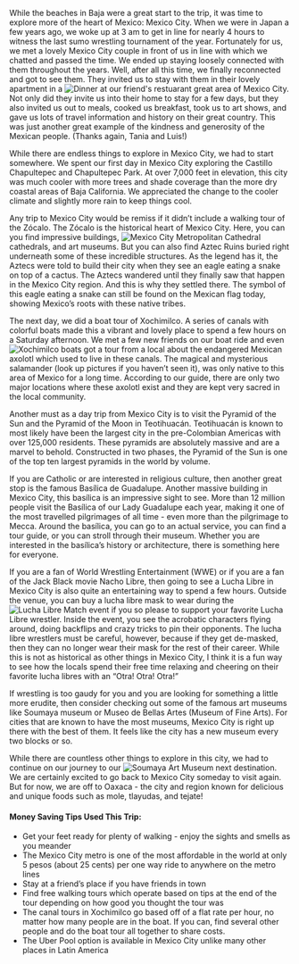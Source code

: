 While the beaches in Baja were a great start to the trip, it was time to explore more of the heart of Mexico: Mexico City.  When we were in Japan a few years ago, we woke up at 3 am to get in line for nearly 4 hours to witness the last sumo wrestling tournament of the year.  Fortunately for us, we met a lovely Mexico City couple in front of us in line with which we chatted and passed the time.  We ended up staying loosely connected with them throughout the years.  Well, after all this time, we finally reconnected and got to see them.  They invited us to stay with them in their lovely apartment in a ![](cdmx/cdmxFriends_opt.jpg "Dinner at our friend's restuarant") great area of Mexico City.  Not only did they invite us into their home to stay for a few days, but they also invited us out to meals, cooked us breakfast, took us to art shows, and gave us lots of travel information and history on their great country.  This was just another great example of the kindness and generosity of the Mexican people. (Thanks again, Tania and Luis!)

While there are endless things to explore in Mexico City, we had to start somewhere.  We spent our first day in Mexico City exploring the Castillo Chapultepec and Chapultepec Park.  At over 7,000 feet in elevation, this city was much cooler with more trees and shade coverage than the more dry coastal areas of Baja California.  We appreciated the change to the cooler climate and slightly more rain to keep things cool.

Any trip to Mexico City would be remiss if it didn’t include a walking tour of the Zócalo.  The Zócalo is the historical heart of Mexico City.  Here, you can you find impressive buildings, ![](cdmx/cdmxZocalo_opt.jpg "Mexico City Metropolitan Cathedral") cathedrals, and art museums. But you can also find Aztec Ruins buried right underneath some of these incredible structures.  As the legend has it, the Aztecs were told to build their city when they see an eagle eating a snake on top of a cactus.  The Aztecs wandered until they finally saw that happen in the Mexico City region.  And this is why they settled there.  The symbol of this eagle eating a snake can still be found on the Mexican flag today, showing Mexico’s roots with these native tribes.

The next day, we did a boat tour of Xochimilco.  A series of canals with colorful boats made this a vibrant and lovely place to spend a few hours on a Saturday afternoon.  We met a few new friends on our boat ride and even ![](cdmx/xochimilco_opt.jpg "Xochimilco boats") got a tour from a local about the endangered Mexican axolotl which used to live in these canals.  The magical and mysterious salamander (look up pictures if you haven’t seen it), was only native to this area of Mexico for a long time.  According to our guide, there are only two major locations where these axolotl exist and they are kept very sacred in the local community.

Another must as a day trip from Mexico City is to visit the Pyramid of the Sun and the Pyramid of the Moon in Teotihuacán.  Teotihuacán is known to most likely have been the largest city in the pre-Colombian Americas with over 125,000 residents.  These pyramids are absolutely massive and are a marvel to behold.  Constructed in two phases, the Pyramid of the Sun is one of the top ten largest pyramids in the world by volume.

If you are Catholic or are interested in religious culture, then another great stop is the famous Basílica de Guadalupe.  Another massive building in Mexico City, this basílica is an impressive sight to see.  More than 12 million people visit the Basílica of our Lady Guadalupe each year, making it one of the most travelled pilgrimages of all time - even more than the pilgrimage to Mecca.  Around the basílica, you can go to an actual service, you can find a tour guide, or you can stroll through their museum.  Whether you are interested in the basílica’s history or architecture, there is something here for everyone.

If you are a fan of World Wrestling Entertainment (WWE) or if you are a fan of the Jack Black movie Nacho Libre, then going to see a Lucha Libre in Mexico City is also quite an entertaining way to spend a few hours.  Outside the venue, you can buy a lucha libre mask to wear during the  ![](cdmx/luchalibre_opt.jpg "Lucha Libre Match") event if you so please to support your favorite Lucha Libre wrestler.  Inside the event, you see the acrobatic characters flying around, doing backflips and crazy tricks to pin their opponents.  The lucha libre wrestlers must be careful, however, because if they get de-masked, then they can no longer wear their mask for the rest of their career.  While this is not as historical as other things in Mexico City, I think it is a fun way to see how the locals spend their free time relaxing and cheering on their favorite lucha libres with an “Otra! Otra! Otra!”

If wrestling is too gaudy for you and you are looking for something a little more erudite, then consider checking out some of the famous art museums like Soumaya museum or Museo de Bellas Artes (Museum of Fine Arts).  For cities that are known to have the most museums, Mexico City is right up there with the best of them.  It feels like the city has a new museum every two blocks or so. 

While there are countless other things to explore in this city, we had to continue on our journey to our ![](cdmx/soumayaMuseum_opt.jpg "Soumaya Art Museum") next destination.  We are certainly excited to go back to Mexico City someday to visit again.  But for now, we are off to Oaxaca - the city and region known for delicious and unique foods such as mole, tlayudas, and tejate!

#### Money Saving Tips Used This Trip:
* Get your feet ready for plenty of walking - enjoy the sights and smells as you meander
* The Mexico City metro is one of the most affordable in the world at only 5 pesos (about 25 cents) per one way ride to anywhere on the metro lines
* Stay at a friend’s place if you have friends in town
* Find free walking tours which operate based on tips at the end of the tour depending on how good you thought the tour was
* The canal tours in Xochimilco go based off of a flat rate per hour, no matter how many people are in the boat.  If you can, find several other people and do the boat tour all together to share costs.
* The Uber Pool option is available in Mexico City unlike many other places in Latin America
